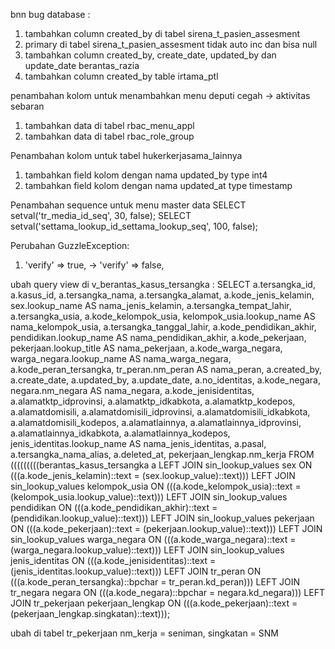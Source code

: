 bnn
bug database :
1. tambahkan column created_by di tabel sirena_t_pasien_assesment
2. primary di tabel sirena_t_pasien_assesment tidak auto inc dan bisa null
3. tambahkan column created_by, create_date, updated_by dan update_date berantas_razia
4. tambahkan column created_by table irtama_ptl


penambahan kolom untuk menambahkan menu deputi cegah -> aktivitas sebaran
1. tambahkan data di tabel rbac_menu_appl
2. tambahkan data di tabel rbac_role_group


Penambahan kolom untuk tabel hukerkerjasama_lainnya
1. tambahkan field kolom dengan nama updated_by type int4
2. tambahkan field kolom dengan nama updated_at type timestamp

Penambahan sequence untuk menu master data
SELECT setval('tr_media_id_seq', 30, false);
SELECT setval('settama_lookup_id_settama_lookup_seq', 100, false);

Perubahan GuzzleException:
1. 'verify'          => true, -> 'verify'          => false,


ubah query view di v_berantas_kasus_tersangka :
SELECT a.tersangka_id, a.kasus_id, a.tersangka_nama, a.tersangka_alamat, a.kode_jenis_kelamin, sex.lookup_name AS nama_jenis_kelamin, a.tersangka_tempat_lahir, a.tersangka_usia, a.kode_kelompok_usia, kelompok_usia.lookup_name AS nama_kelompok_usia, a.tersangka_tanggal_lahir, a.kode_pendidikan_akhir, pendidikan.lookup_name AS nama_pendidikan_akhir, a.kode_pekerjaan, pekerjaan.lookup_title AS nama_pekerjaan, a.kode_warga_negara, warga_negara.lookup_name AS nama_warga_negara, a.kode_peran_tersangka, tr_peran.nm_peran AS nama_peran, a.created_by, a.create_date, a.updated_by, a.update_date, a.no_identitas, a.kode_negara, negara.nm_negara AS nama_negara, a.kode_jenisidentitas, a.alamatktp_idprovinsi, a.alamatktp_idkabkota, a.alamatktp_kodepos, a.alamatdomisili, a.alamatdomisili_idprovinsi, a.alamatdomisili_idkabkota, a.alamatdomisili_kodepos, a.alamatlainnya, a.alamatlainnya_idprovinsi, a.alamatlainnya_idkabkota, a.alamatlainnya_kodepos, jenis_identitas.lookup_name AS nama_jenis_identitas, a.pasal, a.tersangka_nama_alias, a.deleted_at, pekerjaan_lengkap.nm_kerja FROM (((((((((berantas_kasus_tersangka a LEFT JOIN sin_lookup_values sex ON (((a.kode_jenis_kelamin)::text = (sex.lookup_value)::text))) LEFT JOIN sin_lookup_values kelompok_usia ON (((a.kode_kelompok_usia)::text = (kelompok_usia.lookup_value)::text))) LEFT JOIN sin_lookup_values pendidikan ON (((a.kode_pendidikan_akhir)::text = (pendidikan.lookup_value)::text))) LEFT JOIN sin_lookup_values pekerjaan ON (((a.kode_pekerjaan)::text = (pekerjaan.lookup_value)::text))) LEFT JOIN sin_lookup_values warga_negara ON (((a.kode_warga_negara)::text = (warga_negara.lookup_value)::text))) LEFT JOIN sin_lookup_values jenis_identitas ON (((a.kode_jenisidentitas)::text = (jenis_identitas.lookup_value)::text))) LEFT JOIN tr_peran ON (((a.kode_peran_tersangka)::bpchar = tr_peran.kd_peran))) LEFT JOIN tr_negara negara ON (((a.kode_negara)::bpchar = negara.kd_negara))) LEFT JOIN tr_pekerjaan pekerjaan_lengkap ON (((a.kode_pekerjaan)::text = (pekerjaan_lengkap.singkatan)::text)));

ubah di tabel tr_pekerjaan nm_kerja = seniman, singkatan = SNM